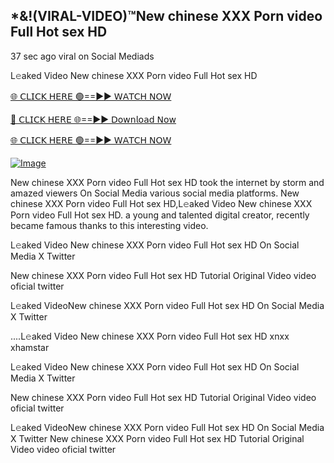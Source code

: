 ## *&!(VIRAL-VIDEO)™New chinese XXX Porn video Full Hot sex HD



37 sec ago viral on Social Mediads

L𝚎aked Video New chinese XXX Porn video Full Hot sex HD

[🌐 𝖢𝖫𝖨𝖢𝖪 𝖧𝖤𝖱𝖤 🟢==►► 𝖶𝖠𝖳𝖢𝖧 𝖭𝖮𝖶](https://3-tanei-pinik.blogspot.com/2025/02/viral-video.html)

[🔴 𝖢𝖫𝖨𝖢𝖪 𝖧𝖤𝖱𝖤 🌐==►► 𝖣𝗈𝗐𝗇𝗅𝗈𝖺𝖽 𝖭𝗈𝗐](https://3-tanei-pinik.blogspot.com/2025/02/viral-video.html)

[🌐 𝖢𝖫𝖨𝖢𝖪 𝖧𝖤𝖱𝖤 🟢==►► 𝖶𝖠𝖳𝖢𝖧 𝖭𝖮𝖶](https://3-tanei-pinik.blogspot.com/2025/02/viral-video.html)

[![Image](https://github.com/user-attachments/assets/ff3b7bd4-415c-4ca3-a6c8-b1f096193c29)](https://3-tanei-pinik.blogspot.com/2025/02/viral-video.html)

New chinese XXX Porn video Full Hot sex HD took the internet by storm and amazed viewers On Social Media various social media platforms. New chinese XXX Porn video Full Hot sex HD,L𝚎aked Video New chinese XXX Porn video Full Hot sex HD. a young and talented digital creator, recently became famous thanks to this interesting video.

L𝚎aked Video New chinese XXX Porn video Full Hot sex HD On Social Media X Twitter

New chinese XXX Porn video Full Hot sex HD Tutorial Original Video video oficial twitter

L𝚎aked VideoNew chinese XXX Porn video Full Hot sex HD On Social Media X Twitter

....L𝚎aked Video New chinese XXX Porn video Full Hot sex HD xnxx xhamstar

L𝚎aked Video New chinese XXX Porn video Full Hot sex HD On Social Media X Twitter

New chinese XXX Porn video Full Hot sex HD Tutorial Original Video video oficial twitter

L𝚎aked VideoNew chinese XXX Porn video Full Hot sex HD On Social Media X Twitter
New chinese XXX Porn video Full Hot sex HD Tutorial Original Video video oficial twitter
